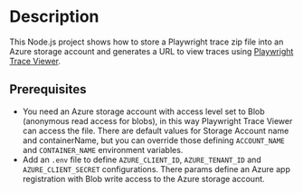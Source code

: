 # Description

This Node.js project shows how to store a Playwright trace zip file into an Azure storage account and generates a URL to view traces using [Playwright Trace Viewer](https://trace.playwright.dev/).

## Prerequisites
- You need an Azure storage account with access level set to Blob (anonymous read access for blobs), in this way Playwright Trace Viewer can access the file. There are default values for Storage Account name and containerName, but you can override those defining `ACCOUNT_NAME` and `CONTAINER_NAME` environment variables.
- Add an `.env` file to define `AZURE_CLIENT_ID`, `AZURE_TENANT_ID` and `AZURE_CLIENT_SECRET` configurations. There params define an Azure app registration with Blob write access to the Azure storage account.